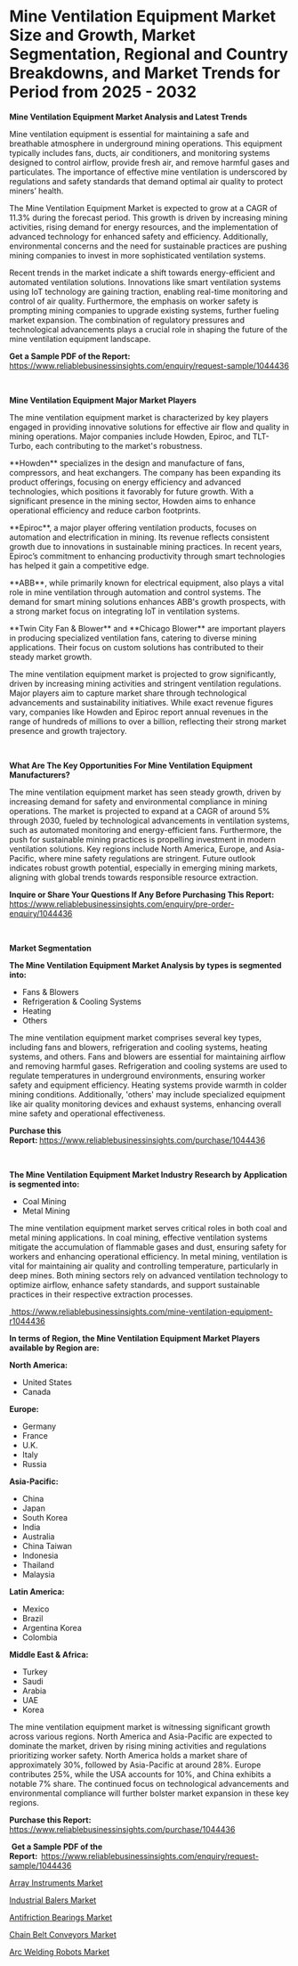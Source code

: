 <p><h1>Mine Ventilation Equipment Market Size and Growth, Market Segmentation, Regional and Country Breakdowns, and Market Trends for Period from 2025 -  2032</h1></p><p><strong>Mine Ventilation Equipment Market Analysis and Latest Trends</strong></p>
<p><p>Mine ventilation equipment is essential for maintaining a safe and breathable atmosphere in underground mining operations. This equipment typically includes fans, ducts, air conditioners, and monitoring systems designed to control airflow, provide fresh air, and remove harmful gases and particulates. The importance of effective mine ventilation is underscored by regulations and safety standards that demand optimal air quality to protect miners’ health.</p><p>The Mine Ventilation Equipment Market is expected to grow at a CAGR of 11.3% during the forecast period. This growth is driven by increasing mining activities, rising demand for energy resources, and the implementation of advanced technology for enhanced safety and efficiency. Additionally, environmental concerns and the need for sustainable practices are pushing mining companies to invest in more sophisticated ventilation systems.</p><p>Recent trends in the market indicate a shift towards energy-efficient and automated ventilation solutions. Innovations like smart ventilation systems using IoT technology are gaining traction, enabling real-time monitoring and control of air quality. Furthermore, the emphasis on worker safety is prompting mining companies to upgrade existing systems, further fueling market expansion. The combination of regulatory pressures and technological advancements plays a crucial role in shaping the future of the mine ventilation equipment landscape.</p></p>
<p><strong>Get a Sample PDF of the Report:&nbsp;</strong> <a href="https://www.reliablebusinessinsights.com/enquiry/request-sample/1044436?utm_campaign=112&utm_medium=2&utm_source=Github&utm_content=ia&utm_term=10042025&utm_id=mine-ventilation-equipment">https://www.reliablebusinessinsights.com/enquiry/request-sample/1044436</a></p>
<p>&nbsp;</p>
<p><strong>Mine Ventilation Equipment Major Market Players</strong></p>
<p><p>The mine ventilation equipment market is characterized by key players engaged in providing innovative solutions for effective air flow and quality in mining operations. Major companies include Howden, Epiroc, and TLT-Turbo, each contributing to the market's robustness.</p><p>**Howden** specializes in the design and manufacture of fans, compressors, and heat exchangers. The company has been expanding its product offerings, focusing on energy efficiency and advanced technologies, which positions it favorably for future growth. With a significant presence in the mining sector, Howden aims to enhance operational efficiency and reduce carbon footprints.</p><p>**Epiroc**, a major player offering ventilation products, focuses on automation and electrification in mining. Its revenue reflects consistent growth due to innovations in sustainable mining practices. In recent years, Epiroc’s commitment to enhancing productivity through smart technologies has helped it gain a competitive edge.</p><p>**ABB**, while primarily known for electrical equipment, also plays a vital role in mine ventilation through automation and control systems. The demand for smart mining solutions enhances ABB's growth prospects, with a strong market focus on integrating IoT in ventilation systems.</p><p>**Twin City Fan & Blower** and **Chicago Blower** are important players in producing specialized ventilation fans, catering to diverse mining applications. Their focus on custom solutions has contributed to their steady market growth.</p><p>The mine ventilation equipment market is projected to grow significantly, driven by increasing mining activities and stringent ventilation regulations. Major players aim to capture market share through technological advancements and sustainability initiatives. While exact revenue figures vary, companies like Howden and Epiroc report annual revenues in the range of hundreds of millions to over a billion, reflecting their strong market presence and growth trajectory.</p></p>
<p>&nbsp;</p>
<p><strong>What Are The Key Opportunities For Mine Ventilation Equipment Manufacturers?</strong></p>
<p><p>The mine ventilation equipment market has seen steady growth, driven by increasing demand for safety and environmental compliance in mining operations. The market is projected to expand at a CAGR of around 5% through 2030, fueled by technological advancements in ventilation systems, such as automated monitoring and energy-efficient fans. Furthermore, the push for sustainable mining practices is propelling investment in modern ventilation solutions. Key regions include North America, Europe, and Asia-Pacific, where mine safety regulations are stringent. Future outlook indicates robust growth potential, especially in emerging mining markets, aligning with global trends towards responsible resource extraction.</p></p>
<p><strong>Inquire or Share Your Questions If Any Before Purchasing This Report:</strong> <a href="https://www.reliablebusinessinsights.com/enquiry/pre-order-enquiry/1044436?utm_campaign=112&utm_medium=2&utm_source=Github&utm_content=ia&utm_term=10042025&utm_id=mine-ventilation-equipment">https://www.reliablebusinessinsights.com/enquiry/pre-order-enquiry/1044436</a></p>
<p>&nbsp;</p>
<p><strong>Market Segmentation</strong></p>
<p><strong>The Mine Ventilation Equipment Market Analysis by types is segmented into:</strong></p>
<p><ul><li>Fans & Blowers</li><li>Refrigeration & Cooling Systems</li><li>Heating</li><li>Others</li></ul></p>
<p><p>The mine ventilation equipment market comprises several key types, including fans and blowers, refrigeration and cooling systems, heating systems, and others. Fans and blowers are essential for maintaining airflow and removing harmful gases. Refrigeration and cooling systems are used to regulate temperatures in underground environments, ensuring worker safety and equipment efficiency. Heating systems provide warmth in colder mining conditions. Additionally, 'others' may include specialized equipment like air quality monitoring devices and exhaust systems, enhancing overall mine safety and operational effectiveness.</p></p>
<p><strong>Purchase this Report:&nbsp;</strong><a href="https://www.reliablebusinessinsights.com/purchase/1044436?utm_campaign=112&utm_medium=2&utm_source=Github&utm_content=ia&utm_term=10042025&utm_id=mine-ventilation-equipment">https://www.reliablebusinessinsights.com/purchase/1044436</a></p>
<p>&nbsp;</p>
<p><strong>The Mine Ventilation Equipment Market Industry Research by Application is segmented into:</strong></p>
<p><ul><li>Coal Mining</li><li>Metal Mining</li></ul></p>
<p><p>The mine ventilation equipment market serves critical roles in both coal and metal mining applications. In coal mining, effective ventilation systems mitigate the accumulation of flammable gases and dust, ensuring safety for workers and enhancing operational efficiency. In metal mining, ventilation is vital for maintaining air quality and controlling temperature, particularly in deep mines. Both mining sectors rely on advanced ventilation technology to optimize airflow, enhance safety standards, and support sustainable practices in their respective extraction processes.</p></p>
<p><a href="https://www.reliablebusinessinsights.com/mine-ventilation-equipment-r1044436?utm_campaign=112&utm_medium=2&utm_source=Github&utm_content=ia&utm_term=10042025&utm_id=mine-ventilation-equipment">&nbsp;https://www.reliablebusinessinsights.com/mine-ventilation-equipment-r1044436</a></p>
<p><strong>In terms of Region, the Mine Ventilation Equipment Market Players available by Region are:</strong></p>
<p>
    <p> <strong> North America: </strong>
        <ul>
            <li>United States</li>
            <li>Canada</li>
        </ul>
        </p> 
    <p> <strong> Europe: </strong>
        <ul>
            <li>Germany</li>
            <li>France</li>
            <li>U.K.</li>
            <li>Italy</li>
            <li>Russia</li>
        </ul>
        </p> 
    <p> <strong> Asia-Pacific: </strong>
        <ul>
            <li>China</li>
            <li>Japan</li>
            <li>South Korea</li>
            <li>India</li>
            <li>Australia</li>
            <li>China Taiwan</li>
            <li>Indonesia</li>
            <li>Thailand</li>
            <li>Malaysia</li>
        </ul>
        </p> 
    <p> <strong> Latin America: </strong>
        <ul>
            <li>Mexico</li>
            <li>Brazil</li>
            <li>Argentina Korea</li>
            <li>Colombia</li>
        </ul>
        </p> 
    <p> <strong> Middle East & Africa: </strong>
        <ul>
            <li>Turkey</li>
            <li>Saudi</li>
            <li>Arabia</li>
            <li>UAE</li>
            <li>Korea</li>
        </ul>
    </p>
    </p>
<p><p>The mine ventilation equipment market is witnessing significant growth across various regions. North America and Asia-Pacific are expected to dominate the market, driven by rising mining activities and regulations prioritizing worker safety. North America holds a market share of approximately 30%, followed by Asia-Pacific at around 28%. Europe contributes 25%, while the USA accounts for 10%, and China exhibits a notable 7% share. The continued focus on technological advancements and environmental compliance will further bolster market expansion in these key regions.</p></p>
<p><strong>Purchase this Report: </strong><a href="https://www.reliablebusinessinsights.com/purchase/1044436?utm_campaign=112&utm_medium=2&utm_source=Github&utm_content=ia&utm_term=10042025&utm_id=mine-ventilation-equipment">https://www.reliablebusinessinsights.com/purchase/1044436</a></p>
<p>&nbsp;<strong>Get a Sample PDF of the Report:&nbsp;&nbsp;</strong><a href="https://www.reliablebusinessinsights.com/enquiry/request-sample/1044436?utm_campaign=112&utm_medium=2&utm_source=Github&utm_content=ia&utm_term=10042025&utm_id=mine-ventilation-equipment">https://www.reliablebusinessinsights.com/enquiry/request-sample/1044436</a></p>
<p><strong></strong></p>
<p><p><a href="https://github.com/bhatttutty2p/Market-Research-Report-List-1/blob/main/array-instruments-market.md?utm_campaign=112&utm_medium=2&utm_source=Github&utm_content=ia&utm_term=10042025&utm_id=mine-ventilation-equipment">Array Instruments Market</a></p><p><a href="https://github.com/ekerswenzlb0/Market-Research-Report-List-1/blob/main/industrial-balers-market.md?utm_campaign=112&utm_medium=2&utm_source=Github&utm_content=ia&utm_term=10042025&utm_id=mine-ventilation-equipment">Industrial Balers Market</a></p><p><a href="https://github.com/leptouwrites/Market-Research-Report-List-1/blob/main/antifriction-bearings-market.md?utm_campaign=112&utm_medium=2&utm_source=Github&utm_content=ia&utm_term=10042025&utm_id=mine-ventilation-equipment">Antifriction Bearings Market</a></p><p><a href="https://github.com/PeterParrish5/Market-Research-Report-List-7/blob/main/chain-belt-conveyors-market.md?utm_campaign=112&utm_medium=2&utm_source=Github&utm_content=ia&utm_term=10042025&utm_id=mine-ventilation-equipment">Chain Belt Conveyors Market</a></p><p><a href="https://github.com/colloerrinbp/Market-Research-Report-List-1/blob/main/arc-welding-robots-market.md?utm_campaign=112&utm_medium=2&utm_source=Github&utm_content=ia&utm_term=10042025&utm_id=mine-ventilation-equipment">Arc Welding Robots Market</a></p></p>